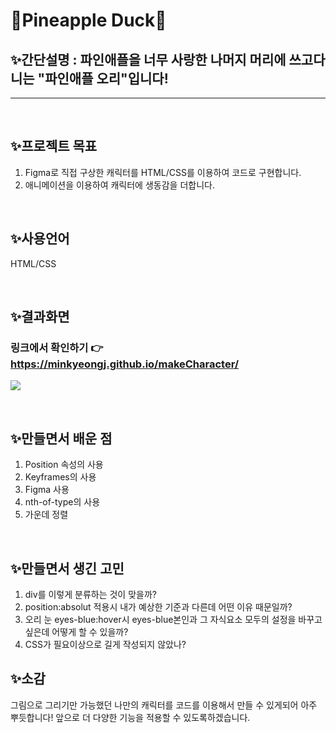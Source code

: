 # 🍍Pineapple Duck🦆



## ✨간단설명 :  파인애플을 너무 사랑한 나머지 머리에 쓰고다니는 "파인애플 오리"입니다!
---

</br>

## ✨프로젝트 목표
1. Figma로 직접 구상한 캐릭터를 HTML/CSS를 이용하여 코드로 구현합니다.
2. 애니메이션을 이용하여 캐릭터에 생동감을 더합니다.

<br/>

## ✨사용언어
HTML/CSS

<br/>

## ✨결과화면
### 링크에서 확인하기 👉 https://minkyeongj.github.io/makeCharacter/
![](./images/pineapple-duck.gif)

<br/>

## ✨만들면서 배운 점
1. Position 속성의 사용
2. Keyframes의 사용
3. Figma 사용
4. nth-of-type의 사용
5. 가운데 정렬

<br/>

## ✨만들면서 생긴 고민
1. div를 이렇게 분류하는 것이 맞을까?
2. position:absolut 적용시 내가 예상한 기준과 다른데 어떤 이유 때문일까?
3. 오리 눈 eyes-blue:hover시 eyes-blue본인과 그 자식요소 모두의 설정을 바꾸고 싶은데 어떻게 할 수 있을까?
4. CSS가 필요이상으로 길게 작성되지 않았나?

## ✨소감
그림으로 그리기만 가능했던 나만의 캐릭터를 코드를 이용해서 만들 수 있게되어 아주 뿌듯합니다! 앞으로 더 다양한 기능을 적용할 수 있도록하겠습니다.